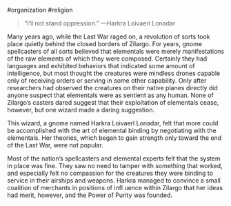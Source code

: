 #organization #religion 

> “I’ll not stand oppression.” —Harkra Loivaerl Lonadar

Many years ago, while the Last War raged on, a revolution of sorts took place quietly behind the closed borders of Zilargo. For years, gnome spellcasters of all sorts believed that elementals were merely manifestations of the raw elements of which they were composed. Certainly they had languages and exhibited behaviors that indicated some amount of intelligence, but most thought the creatures were mindless drones capable only of receiving orders or serving in some other capability. Only after researchers had observed the creatures on their native planes directly did anyone suspect that elementals were as sentient as any human. None of Zilargo’s casters dared suggest that their exploitation of elementals cease, however, but one wizard made a daring suggestion.

This wizard, a gnome named Harkra Loivaerl Lonadar, felt that more could be accomplished with the art of elemental binding by negotiating with the elementals. Her theories, which began to gain strength only toward the end of the Last War, were not popular.

Most of the nation’s spellcasters and elemental experts felt that the system in place was fine. They saw no need to tamper with something that worked, and especially felt no compassion for the creatures they were binding to service in their airships and weapons. Harkra managed to convince a small coalition of merchants in positions of infl uence within Zilargo that her ideas had merit, however, and the Power of Purity was founded.